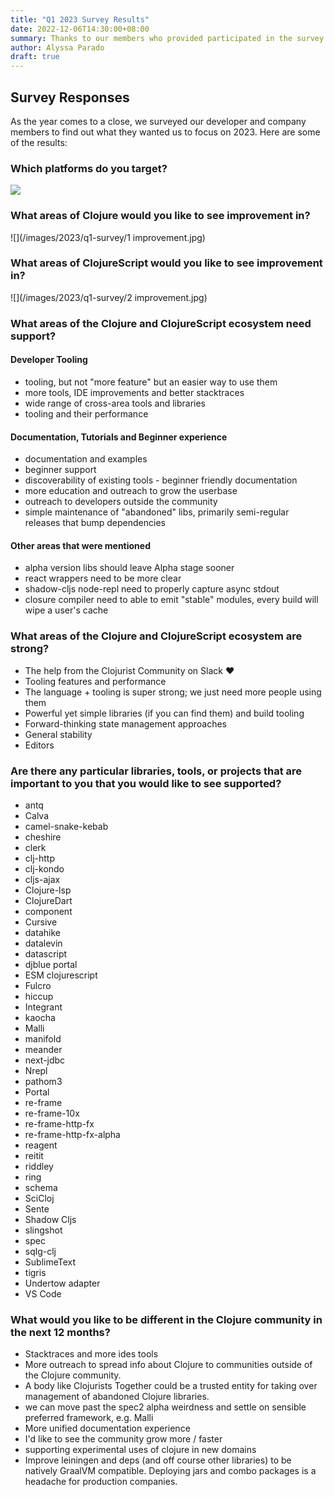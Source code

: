 ```yaml
---
title: "Q1 2023 Survey Results"
date: 2022-12-06T14:30:00+08:00
summary: Thanks to our members who provided participated in the survey.
author: Alyssa Parado
draft: true
---
```


## Survey Responses

As the year comes to a close, we surveyed our developer and company members to find out what they wanted us to focus on 2023. Here are some of the results:


### Which platforms do you target?

![](/images/2023/q1-survey/programs.jpg)


### What areas of Clojure would you like to see improvement in?

![](/images/2023/q1-survey/1 improvement.jpg)


### What areas of ClojureScript would you like to see improvement in?

![](/images/2023/q1-survey/2 improvement.jpg)



### What areas of the Clojure and ClojureScript ecosystem need support?

#### Developer Tooling
- tooling, but not "more feature" but an easier way to use them
- more tools, IDE improvements and better stacktraces
- wide range of cross-area tools and libraries
- tooling and their performance 




#### Documentation, Tutorials and Beginner experience
- documentation and examples
- beginner support
- discoverability of existing tools - beginner friendly documentation
- more education and outreach to grow the userbase
- outreach to developers outside the community
- simple maintenance of "abandoned" libs, primarily semi-regular releases that bump dependencies



#### Other areas that were mentioned
- alpha version libs should leave Alpha stage sooner
- react wrappers need to be more clear
- shadow-cljs node-repl need to properly capture async stdout
- closure compiler need to able to emit "stable" modules, every build will wipe a user's cache



### What areas of the Clojure and ClojureScript ecosystem are strong?

- The help from the Clojurist Community on Slack ❤️
- Tooling features and performance 
- The language + tooling is super strong; we just need more people using them
- Powerful yet simple libraries (if you can find them) and build tooling
- Forward-thinking state management approaches 
- General stability
- Editors





### Are there any particular libraries, tools, or projects that are important to you that you would like to see supported?

- antq
- Calva
- camel-snake-kebab
- cheshire
- clerk
- clj-http
- clj-kondo
- cljs-ajax
- Clojure-lsp
- ClojureDart
- component
- Cursive
- datahike
- datalevin
- datascript
- djblue portal
- ESM clojurescript
- Fulcro
- hiccup
- Integrant
- kaocha
- Malli
- manifold
- meander
- next-jdbc
- Nrepl
- pathom3
- Portal
- re-frame
- re-frame-10x
- re-frame-http-fx
- re-frame-http-fx-alpha
- reagent
- reitit
- riddley
- ring
- schema
- SciCloj
- Sente
- Shadow Cljs
- slingshot
- spec
- sqlg-clj
- SublimeText 
- tigris
- Undertow adapter
- VS Code

### What would you like to be different in the Clojure community in the next 12 months?

- Stacktraces and more ides tools
- More outreach to spread info about Clojure to communities outside of the Clojure community.
- A body like Clojurists Together could be a trusted entity for taking over management of abandoned Clojure libraries.
- we can move past the spec2 alpha weirdness and settle on sensible preferred framework, e.g. Malli
- More unified documentation experience
- I'd like to see the community grow more / faster
- supporting experimental uses of clojure in new domains
- Improve leiningen and deps (and off course other libraries) to be natively GraalVM compatible. Deploying jars and combo packages is a headache for production companies.
